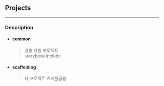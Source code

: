 ## Projects

---
### Description
  - #### common
    >공통 자원 프로젝트  
    storybook include
  - #### scaffolding
    >새 프로젝트 스케폴딩용